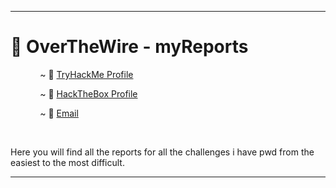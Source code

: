 <hr>

# :open_file_folder: OverTheWire - myReports 


&nbsp;&nbsp;&nbsp;&nbsp;&nbsp;&nbsp;&nbsp;&nbsp;&nbsp;&nbsp;&nbsp;&nbsp;~ :triangular_flag_on_post: [TryHackMe Profile](https://tryhackme.com/p/Dhmosfunk)

&nbsp;&nbsp;&nbsp;&nbsp;&nbsp;&nbsp;&nbsp;&nbsp;&nbsp;&nbsp;&nbsp;&nbsp;~ :triangular_flag_on_post: [HackTheBox Profile](https://www.hackthebox.eu/home/users/profile/78776)

&nbsp;&nbsp;&nbsp;&nbsp;&nbsp;&nbsp;&nbsp;&nbsp;&nbsp;&nbsp;&nbsp;&nbsp;~ :email: [Email](mailto:dhmosfnk@protonmail.com)

<br>

Here you will find all the reports for all the challenges i have pwd from the easiest to the most difficult.

<hr>
